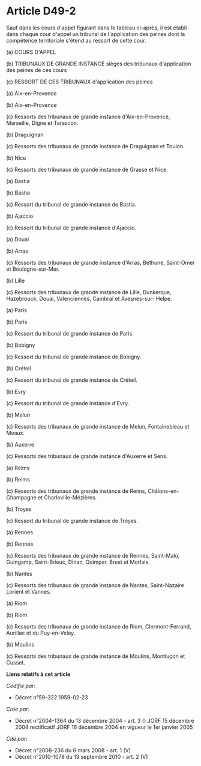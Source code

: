 # Article D49-2

Sauf dans les cours d'appel figurant dans le tableau ci-après, il est établi dans chaque cour d'appel un tribunal de
l'application des peines dont la compétence territoriale s'étend au ressort de cette cour.

(a) COURS D'APPEL

(b) TRIBUNAUX DE GRANDE INSTANCE sièges des tribunaux d'application des peines de ces cours

(c) RESSORT DE CES TRIBUNAUX d'application des peines

(a) Aix-en-Provence

(b) Aix-en-Provence

(c) Ressorts des tribunaux de grande instance d'Aix-en-Provence, Marseille, Digne et Tarascon. 

(b) Draguignan

(c) Ressorts des tribunaux de grande instance de Draguignan et Toulon.

(b) Nice

(c) Ressorts des tribunaux de grande instance de Grasse et Nice.

(a) Bastia

(b) Bastia

(c) Ressort du tribunal de grande instance de Bastia.

(b) Ajaccio

(c) Ressort du tribunal de grande instance d'Ajaccio.

(a) Douai

(b) Arras

(c) Ressorts des tribunaux de grande instance d'Arras, Béthune, Saint-Omer et Boulogne-sur-Mer.

(b) Lille

(c) Ressorts des tribunaux de grande instance de Lille, Dunkerque, Hazebrouck, Douai, Valenciennes, Cambrai et Avesnes-sur-
Helpe.

(a) Paris

(b) Paris

(c) Ressort du tribunal de grande instance de Paris.

(b) Bobigny

(c) Ressort du tribunal de grande instance de Bobigny.

(b) Créteil

(c) Ressort du tribunal de grande instance de Créteil.

(b) Evry

(c) Ressort du tribunal de grande instance d'Evry.

(b) Melun

(c) Ressorts des tribunaux de grande instance de Melun, Fontainebleau et Meaux.

(b) Auxerre

(c) Ressorts des tribunaux de grande instance d'Auxerre et Sens.

(a) Reims

(b) Reims

(c) Ressorts des tribunaux de grande instance de Reims, Châlons-en-Champagne et Charleville-Mézières.

(b) Troyes

(c) Ressort du tribunal de grande instance de Troyes.

(a) Rennes

(b) Rennes

(c) Ressorts des tribunaux de grande instance de Rennes, Saint-Malo, Guingamp, Saint-Brieuc, Dinan, Quimper, Brest et
Morlaix.

(b) Nantes

(c) Ressorts des tribunaux de grande instance de Nantes, Saint-Nazaire Lorient et Vannes.

(a) Riom

(b) Riom

(c) Ressorts des tribunaux de grande instance de Riom, Clermont-Ferrand, Aurillac et du Puy-en-Velay.

(b) Moulins

(c) Ressorts des tribunaux de grande instance de Moulins, Montluçon et Cusset.

**Liens relatifs à cet article**

_Codifié par_:

  - Décret n°59-322 1959-02-23

_Créé par_:

  - Décret n°2004-1364 du 13 décembre 2004 - art. 3 () JORF 15 décembre 2004 rectificatif JORF 16 décembre 2004 en vigueur le 1er janvier 2005

_Cité par_:

  - Décret n°2008-236 du 6 mars 2008 - art. 1 (V)
  - Décret n°2010-1078 du 13 septembre 2010 - art. 2 (V)
